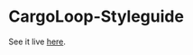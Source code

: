 # CargoLoop-Styleguide

See it live [here](https://madebymunsters.github.io/CargoLoop-Styleguide/).
